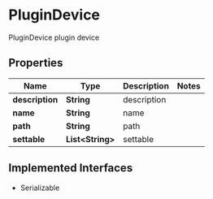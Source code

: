 

# PluginDevice

PluginDevice plugin device

## Properties

| Name | Type | Description | Notes |
|------------ | ------------- | ------------- | -------------|
|**description** | **String** | description |  |
|**name** | **String** | name |  |
|**path** | **String** | path |  |
|**settable** | **List&lt;String&gt;** | settable |  |


## Implemented Interfaces

* Serializable


